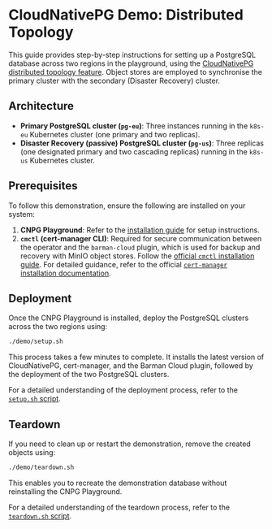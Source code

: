 # CloudNativePG Demo: Distributed Topology

This guide provides step-by-step instructions for setting up a PostgreSQL
database across two regions in the playground, using the
[CloudNativePG distributed topology feature](https://cloudnative-pg.io/documentation/current/replica_cluster/#distributed-topology).
Object stores are employed to synchronise the primary cluster with the
secondary (Disaster Recovery) cluster.

## Architecture

- **Primary PostgreSQL cluster (`pg-eu`)**: Three instances running in the
  `k8s-eu` Kubernetes cluster (one primary and two replicas).
- **Disaster Recovery (passive) PostgreSQL cluster (`pg-us`)**: Three replicas
  (one designated primary and two cascading replicas) running in the `k8s-us`
  Kubernetes cluster.

## Prerequisites

To follow this demonstration, ensure the following are installed on your system:

1. **CNPG Playground**: Refer to the [installation guide](../README.md) for
  setup instructions.
2. **`cmctl` (cert-manager CLI)**: Required for secure communication between
  the operator and the `barman-cloud` plugin, which is used for backup and
  recovery with MinIO object stores.
  Follow the [official `cmctl` installation guide](https://cert-manager.io/docs/reference/cmctl/#installation).
  For detailed guidance, refer to the official
  [`cert-manager` installation documentation](https://cert-manager.io/docs/installation/).

## Deployment

Once the CNPG Playground is installed, deploy the PostgreSQL clusters across
the two regions using:

```bash
./demo/setup.sh
```

This process takes a few minutes to complete. It installs the latest version of
CloudNativePG, cert-manager, and the Barman Cloud plugin, followed by the
deployment of the two PostgreSQL clusters.

For a detailed understanding of the deployment process, refer to the
[`setup.sh` script](setup.sh).

## Teardown

If you need to clean up or restart the demonstration, remove the created
objects using:

```bash
./demo/teardown.sh
```

This enables you to recreate the demonstration database without reinstalling
the CNPG Playground.

For a detailed understanding of the teardown process, refer to the
[`teardown.sh` script](teardown.sh).
